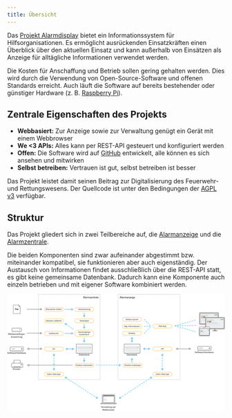 ```yaml
---
title: Übersicht
---
```


Das [Projekt Alarmdisplay](https://alarmdisplay.org) bietet ein Informationssystem für Hilfsorganisationen.
Es ermöglicht ausrückenden Einsatzkräften einen Überblick über den aktuellen Einsatz und kann außerhalb von Einsätzen als Anzeige für alltägliche Informationen verwendet werden.

Die Kosten für Anschaffung und Betrieb sollen gering gehalten werden.
Dies wird durch die Verwendung von Open-Source-Software und offenen Standards erreicht.
Auch läuft die Software auf bereits bestehender oder günstiger Hardware (z. B. [Raspberry Pi](https://www.raspberrypi.org/)).

## Zentrale Eigenschaften des Projekts
- **Webbasiert:** Zur Anzeige sowie zur Verwaltung genügt ein Gerät mit einem Webbrowser
- **We <3 APIs:** Alles kann per REST-API gesteuert und konfiguriert werden
- **Offen:** Die Software wird auf [GitHub](https://github.com/alarmdisplay) entwickelt, alle können es sich ansehen und mitwirken
- **Selbst betreiben:** Vertrauen ist gut, selbst betreiben ist besser

Das Projekt leistet damit seinen Beitrag zur Digitalisierung des Feuerwehr- und Rettungswesens.
Der Quellcode ist unter den Bedingungen der [AGPL v3](https://opensource.org/licenses/AGPL-3.0) verfügbar.

## Struktur
Das Projekt gliedert sich in zwei Teilbereiche auf, die [Alarmanzeige](20_Anzeige) und die [Alarmzentrale](10_Zentrale).

Die beiden Komponenten sind zwar aufeinander abgestimmt bzw. miteinander kompatibel, sie funktionieren aber auch eigenständig.
Der Austausch von Informationen findet ausschließlich über die REST-API statt, es gibt keine gemeinsame Datenbank.
Dadurch kann eine Komponente auch einzeln betrieben und mit eigener Software kombiniert werden.

![](architektur_transparent.png)